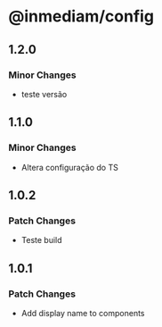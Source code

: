 # @inmediam/config

## 1.2.0

### Minor Changes

- teste versão

## 1.1.0

### Minor Changes

- Altera configuração do TS

## 1.0.2

### Patch Changes

- Teste build

## 1.0.1

### Patch Changes

- Add display name to components
